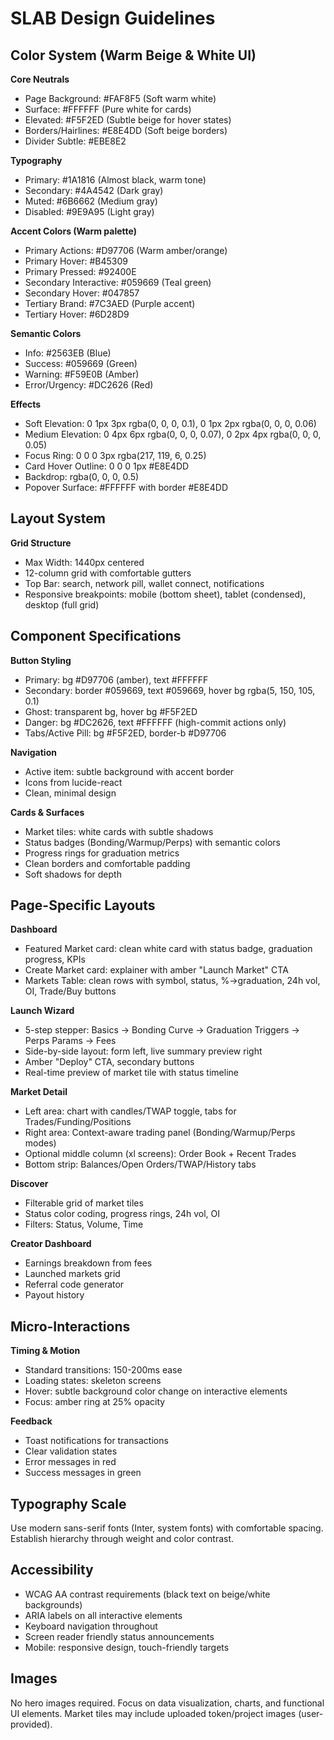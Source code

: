 # SLAB Design Guidelines

## Color System (Warm Beige & White UI)

**Core Neutrals**
- Page Background: #FAF8F5 (Soft warm white)
- Surface: #FFFFFF (Pure white for cards)
- Elevated: #F5F2ED (Subtle beige for hover states)
- Borders/Hairlines: #E8E4DD (Soft beige borders)
- Divider Subtle: #EBE8E2

**Typography**
- Primary: #1A1816 (Almost black, warm tone)
- Secondary: #4A4542 (Dark gray)
- Muted: #6B6662 (Medium gray)
- Disabled: #9E9A95 (Light gray)

**Accent Colors (Warm palette)**
- Primary Actions: #D97706 (Warm amber/orange)
- Primary Hover: #B45309
- Primary Pressed: #92400E
- Secondary Interactive: #059669 (Teal green)
- Secondary Hover: #047857
- Tertiary Brand: #7C3AED (Purple accent)
- Tertiary Hover: #6D28D9

**Semantic Colors**
- Info: #2563EB (Blue)
- Success: #059669 (Green)
- Warning: #F59E0B (Amber)
- Error/Urgency: #DC2626 (Red)

**Effects**
- Soft Elevation: 0 1px 3px rgba(0, 0, 0, 0.1), 0 1px 2px rgba(0, 0, 0, 0.06)
- Medium Elevation: 0 4px 6px rgba(0, 0, 0, 0.07), 0 2px 4px rgba(0, 0, 0, 0.05)
- Focus Ring: 0 0 0 3px rgba(217, 119, 6, 0.25)
- Card Hover Outline: 0 0 0 1px #E8E4DD
- Backdrop: rgba(0, 0, 0, 0.5)
- Popover Surface: #FFFFFF with border #E8E4DD

## Layout System

**Grid Structure**
- Max Width: 1440px centered
- 12-column grid with comfortable gutters
- Top Bar: search, network pill, wallet connect, notifications
- Responsive breakpoints: mobile (bottom sheet), tablet (condensed), desktop (full grid)

## Component Specifications

**Button Styling**
- Primary: bg #D97706 (amber), text #FFFFFF
- Secondary: border #059669, text #059669, hover bg rgba(5, 150, 105, 0.1)
- Ghost: transparent bg, hover bg #F5F2ED
- Danger: bg #DC2626, text #FFFFFF (high-commit actions only)
- Tabs/Active Pill: bg #F5F2ED, border-b #D97706

**Navigation**
- Active item: subtle background with accent border
- Icons from lucide-react
- Clean, minimal design

**Cards & Surfaces**
- Market tiles: white cards with subtle shadows
- Status badges (Bonding/Warmup/Perps) with semantic colors
- Progress rings for graduation metrics
- Clean borders and comfortable padding
- Soft shadows for depth

## Page-Specific Layouts

**Dashboard**
- Featured Market card: clean white card with status badge, graduation progress, KPIs
- Create Market card: explainer with amber "Launch Market" CTA
- Markets Table: clean rows with symbol, status, %→graduation, 24h vol, OI, Trade/Buy buttons

**Launch Wizard**
- 5-step stepper: Basics → Bonding Curve → Graduation Triggers → Perps Params → Fees
- Side-by-side layout: form left, live summary preview right
- Amber "Deploy" CTA, secondary buttons
- Real-time preview of market tile with status timeline

**Market Detail**
- Left area: chart with candles/TWAP toggle, tabs for Trades/Funding/Positions
- Right area: Context-aware trading panel (Bonding/Warmup/Perps modes)
- Optional middle column (xl screens): Order Book + Recent Trades
- Bottom strip: Balances/Open Orders/TWAP/History tabs

**Discover**
- Filterable grid of market tiles
- Status color coding, progress rings, 24h vol, OI
- Filters: Status, Volume, Time

**Creator Dashboard**
- Earnings breakdown from fees
- Launched markets grid
- Referral code generator
- Payout history

## Micro-Interactions

**Timing & Motion**
- Standard transitions: 150-200ms ease
- Loading states: skeleton screens
- Hover: subtle background color change on interactive elements
- Focus: amber ring at 25% opacity

**Feedback**
- Toast notifications for transactions
- Clear validation states
- Error messages in red
- Success messages in green

## Typography Scale

Use modern sans-serif fonts (Inter, system fonts) with comfortable spacing. Establish hierarchy through weight and color contrast.

## Accessibility

- WCAG AA contrast requirements (black text on beige/white backgrounds)
- ARIA labels on all interactive elements
- Keyboard navigation throughout
- Screen reader friendly status announcements
- Mobile: responsive design, touch-friendly targets

## Images

No hero images required. Focus on data visualization, charts, and functional UI elements. Market tiles may include uploaded token/project images (user-provided).
